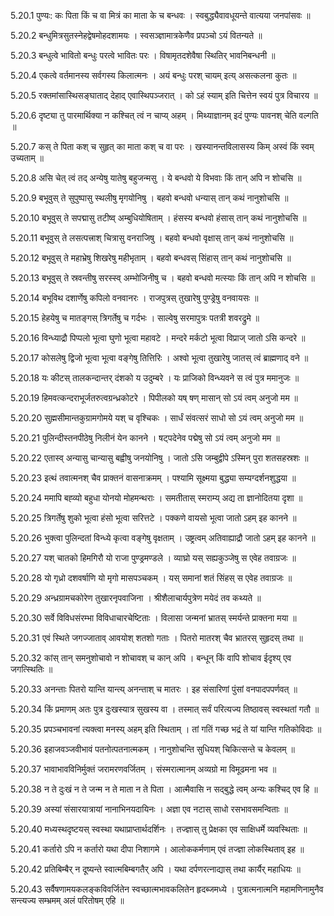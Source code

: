 5.20.1
पुण्यः:
कः पिता किं च वा मित्रं का माता के च बन्धवः ।
स्वबुद्ध्यैवावधूयन्ते वात्यया जनपांसवः ॥


5.20.2
बन्धुमित्रसुतस्नेहद्वेषमोहदशामयः ।
स्वसञ्ज्ञामात्रकेणैव प्रपञ्चो ऽयं वितन्यते ॥


5.20.3
बन्धुत्वे भावितो बन्धुः परत्वे भावितः परः ।
विषामृतदशेवैषा स्थितिर् भावनिबन्धनी ॥


5.20.4
एकत्वे वर्तमानस्य सर्वगस्य किलात्मनः ।
अयं बन्धुः परश् चायम् इत्य् असत्कलना कुतः ॥


5.20.5
रक्तमांसास्थिसङ्घाताद् देहाद् एवास्थिपञ्जरात् ।
को ऽहं स्याम् इति चित्तेन स्वयं पुत्र विचारय ॥


5.20.6
दृष्ट्या तु पारमार्थिक्या न कश्चित् त्वं न चाप्य् अहम् ।
मिथ्याज्ञानम् इदं पुण्यः पावनश् चेति वल्गति ॥


5.20.7
कस् ते पिता कश् च सुहृत् का माता कश् च वा परः ।
खस्यानन्तविलासस्य किम् अस्वं किं स्वम् उच्यताम् ॥


5.20.8
असि चेत् त्वं तद् अन्येषु यातेषु बहुजन्मसु ।
ये बन्धवो ये विभवाः किं तान् अपि न शोचसि ॥


5.20.9
बभूवुस् ते सुपुष्पासु स्थलीषु मृगयोनिषु ।
बहवो बन्धवो धन्यास् तान् कथं नानुशोचसि ॥


5.20.10
बभूवुस् ते सपद्मासु तटीष्व् अम्बुधियोषिताम् ।
हंसस्य बन्धवो हंसास् तान् कथं नानुशोचसि ॥


5.20.11
बभूवुस् ते लसत्पत्त्राश् चित्रासु वनराजिषु ।
बहवो बन्धवो वृक्षास् तान् कथं नानुशोचसि ॥


5.20.12
बभूवुस् ते महाभ्रेषु शिखरेषु महीभृताम् ।
बहवो बन्धवस् सिंहास् तान् कथं नानुशोचसि ॥


5.20.13
बभूवुस् ते स्रवन्तीषु सरस्स्व् अम्भोजिनीषु च ।
बहवो बन्धवो मत्स्याः किं तान् अपि न शोचसि ॥


5.20.14
बभूविथ दशार्णेषु कपिलो वनवानरः ।
राजपुत्रस् तुखारेषु पुण्ड्रेषु वनवायसः ॥


5.20.15
हेहयेषु च मातङ्गस् त्रिगर्तेषु च गर्दभः ।
साल्वेषु सरमापुत्रः पतत्री शवरद्रुमे ॥


5.20.16
विन्ध्याद्रौ पिप्पलो भूत्वा घुणो भूत्वा महावटे ।
मन्दरे मर्कटो भूत्वा विप्राज् जातो ऽसि कन्दरे ॥


5.20.17
कोसलेषु द्विजो भूत्वा भूत्वा वङ्गेषु तित्तिरिः ।
अश्वो भूत्वा तुखारेषु जातस् त्वं ब्राह्मणाद् वने ॥


5.20.18
यः कीटस् तालकन्दान्तर् दंशको य उदुम्बरे ।
यः प्राजिको विन्ध्यवने स त्वं पुत्र ममानुजः ॥


5.20.19
हिमवत्कन्दराभूर्जतरुत्वग्रन्ध्रकोटरे ।
पिपीलको यष् षण् मासान् सो ऽयं त्वम् अनुजो मम ॥


5.20.20
सुह्मसीमान्तकुग्रामगोमये यश् च वृश्चिकः ।
सार्धं संवत्सरं साधो सो ऽयं त्वम् अनुजो मम ॥


5.20.21
पुलिन्दीस्तनपीठेषु निलीनं येन कानने ।
षट्पदेनेव पद्मेषु सो ऽयं त्वम् अनुजो मम ॥


5.20.22
एतास्व् अन्यासु चान्यासु बह्वीषु जनयोनिषु ।
जातो ऽसि जम्बुद्वीपे ऽस्मिन् पुरा शतसहस्रशः ॥


5.20.23
इत्थं तवात्मनश् चैव प्राक्तनं वासनाक्रमम् ।
पश्यामि सूक्ष्मया बुद्ध्या सम्यग्दर्शनशुद्धया ॥


5.20.24
ममापि बह्व्यो बहुधा योनयो मोहमन्थराः ।
समतीतास् स्मराम्य् अद्य ता ज्ञानोदितया दृशा ॥


5.20.25
त्रिगर्तेषु शुको भूत्वा हंसो भूत्वा सरित्तटे ।
पक्कणे वायसो भूत्वा जातो ऽहम् इह कानने ॥


5.20.26
भुक्त्वा पुलिन्दतां विन्ध्ये कृत्वा वङ्गेषु वृक्षताम् ।
उष्ट्रत्वम् अतिवाह्याद्रौ जातो ऽहम् इह कानने ॥


5.20.27
यश् चातको हिमगिरौ यो राजा पुण्ड्रमण्डले ।
व्याघ्रो यस् सह्यकुञ्जेषु स एवेह तवाग्रजः ॥


5.20.28
यो गृध्रो दशवर्षाणि यो मृगो मासपञ्चकम् ।
यस् समानां शतं सिंहस् स एवेह तवाग्रजः ॥


5.20.29
अन्ध्रग्रामचकोरेण तुखारनृपवाजिना ।
श्रीशैलाचार्यपुत्रेण मयेदं तव कथ्यते ॥


5.20.30
सर्वे विविधसंरम्भा विविधाचारचेष्टिताः ।
विलासा जन्मनां भ्रातस् स्मर्यन्ते प्राक्तना मया ॥


5.20.31
एवं स्थिते जगज्जाताव् आवयोश् शतशो गताः ।
पितरो मातरश् चैव भ्रातरस् सुहृदस् तथा ॥


5.20.32
कांस् तान् समनुशोचावो न शोचावश् च कान् अपि ।
बन्धून् किं वापि शोचाव ईदृश्य् एव जगत्स्थितिः ॥


5.20.33
अनन्ताः पितरो यान्ति यान्त्य् अनन्ताश् च मातरः ।
इह संसारिणां पुंसां वनपादपपर्णवत् ॥


5.20.34
किं प्रमाणम् अतः पुत्र दुःखस्यात्र सुखस्य वा ।
तस्मात् सर्वं परित्यज्य तिष्ठावस् स्वस्थतां गतौ ॥


5.20.35
प्रपञ्चभावनां त्यक्त्वा मनस्य् अहम् इति स्थिताम् ।
तां गतिं गच्छ भद्रं ते यां यान्ति गतिकोविदाः ॥


5.20.36
इहाजवञ्जवीभावं पतनोत्पतनात्मकम् ।
नानुशोचन्ति सुधियश् चिकित्सन्ते च केवलम् ॥


5.20.37
भावाभावविनिर्मुक्तं जरामरणवर्जितम् ।
संस्मरात्मानम् अव्यग्रो मा विमूढमना भव ॥


5.20.38
न ते दुःखं न ते जन्म न ते माता न ते पिता ।
आत्मैवासि न सद्बुद्धे त्वम् अन्यः कश्चिद् एव हि ॥


5.20.39
अस्यां संसारयात्रायां नानाभिनयदायिनः ।
अज्ञा एव नटास् साधो रसभावसमन्विताः ॥


5.20.40
मध्यस्थदृष्टयस् स्वस्था यथाप्राप्तार्थदर्शिनः ।
तज्ज्ञास् तु प्रेक्षका एव साक्षिधर्मे व्यवस्थिताः ॥


5.20.41
कर्तारो ऽपि न कर्तारो यथा दीपा निशागमे ।
आलोककर्मणाम् एवं तज्ज्ञा लोकस्थिताव् इह ॥


5.20.42
प्रतिबिम्बैर् न दूष्यन्ते स्वात्मबिम्बगतैर् अपि ।
यथा दर्पणरत्नाद्यास् तथा कार्यैर् महाधियः ॥


5.20.43
सर्वैषणामयकलङ्कविवर्जितेन स्वच्छात्मभावकलितेन हृदब्जमध्ये ।
पुत्रात्मनात्मनि महामणिनामुनैव सन्त्यज्य सम्भ्रमम् अलं परितोषम् एहि ॥

